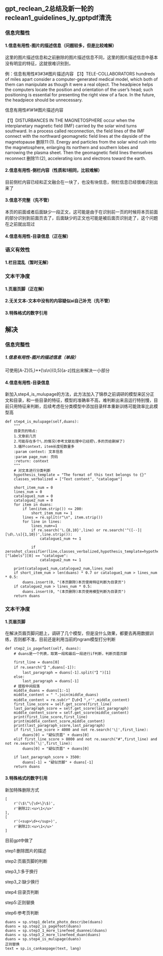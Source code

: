 ## gpt_reclean_2总结及新一轮的reclean1_guidelines_ly_gptpdf清洗

### 信息完整性

#### 1.信息有用性-图片的描述信息（问题较多，但是比较难解）

这里的图片描述信息和之前删除的图片描述信息不同，这里的图片描述信息中基本没有明显的特征，这就很难识别到，

例：信息有用性#3#3#图片描述内容
【3】TELE-COLLABORATORS hundreds of miles apart consider a computer-generated medical model, which both of them can manipulate as though it were a real object. The headpiece helps the computers locate the position and orientation of the user’s head; such positioning is essential for presenting the right view of a face. In the future,
 the headpiece should be unnecessary.

信息有用性#1#1#图片描述内容

【1】DISTURBANCES IN THE MAGNETOSPHERE occur when the interplanetary magnetic field (IMF) carried by the solar wind turns southward. In a process called reconnection, the field lines of the IMF connect with the northward geomagnetic field lines at the dayside of the magnetopause 删除11:(1). Energy and particles from the solar wind rush into the magnetosphere, enlarging its northern and southern lobes and narrowing the plasma sheet. Then the geomagnetic field lines themselves reconnect 删除11:(2), accelerating ions and electrons toward the earth.

#### 2.信息有用性-侧栏内容（性质和1相同，比较难解）

目前侧栏内容已经和正文融合在一块了，也没有块信息，侧栏信息已经很难识别出来了

#### 3.信息不完整（先不管）

本页的前面或者后面缺少一段正文，这可能是由于在识别前一页的时候将本页前面的部分识别到前面页去了，后面缺少的正文也可能是被后面页识别走了，这个问题在之前就出现过

#### 4.信息有用性-目录信息（正在解）

### 语义有效性

#### 1.栏目混乱（暂时无解）

### 文本干净度

#### 1.页眉页脚（正在解）

#### 2.无关文本-文本中没有的内容疑似ai自己补充（先不管）

#### 3.特殊格式的数字引用





## 解决

### 信息完整性

##### 1.信息有用性-图片的描述信息（单段）

可使用[A-Z]{5,}\*\*[\s\n]{0,5}[a-z]找出来解决一小部分

#### 4.信息有用性-目录信息

新加入step4_is_mulupage的方法，此方法加入了锦恭之前调研的模型来区分正文和目录，和一些目录的特征，模型的准确率不高，难判断出来且运行特别慢，目前只用特征来判断，后续考虑在分类模型中添加目录样本重新训练可能效率比此模型高

```
def step4_is_mulupage(self,duans):
    """
    目录页的特点:
    1.文章前几页
    2.可能存在多个\.的情况(参考文献处理中已经把\.多的页给删掉了)
    3.循环context，item长度短数量多
    :param context: 文本信息
    :param page_num: 页码
    :return: context
    """
    # 对文本进行分类判断
    hypothesis_template = "The format of this text belongs to {}"
    classes_verbalized = ["Text content", "catalogue"]

    short_item_num = 0
    lines_num = 0
    catalogue1_num = 0
    catalogue2_num = 0
    for item in duans:
        if len(item.strip()) <= 200:
            short_item_num += 1
        lines = re.split(r"\n", item.strip())
        for line in lines:
            lines_num+=1
            if re.search('\.{8,10}',line) or re.search('^([-·]|[\d\.\s]{1,10})',line.strip()):
                catalogue1_num += 1

            if zeroshot_classifier(line,classes_verbalized,hypothesis_template=hypothesis_template,multi_label=False)["labels"][0] == "catalogue":
                catalogue2_num += 1

    print(catalogue1_num,catalogue2_num,lines_num)
    if short_item_num > len(duans) * 0.7 or catalogue1_num > lines_num * 0.5:
        duans.insert(0, "(本页删除)本页使用特征判断为目录页")
    if catalogue2_num > lines_num * 0.5:
        duans.insert(0, "(本页删除)本页使用模型判断为目录页")
    return duans
```

### 文本干净度

#### 1.页眉页脚

在解决页眉页脚问题上，调研了几个模型，但是没什么效果，都要去再用数据训练，否则都不准，目前还是利用当前的ngram模型打分判断

```
def step2_is_pagefoot(self, duans):
    # duans是一个列表，取第一段和最后一段进行if判断，判断页眉页脚

    first_line = duans[0]
    if re.search("】",duans[-1]):
        last_paragraph = duans[-1].split("】")[1]
    else:
        last_paragraph = duans[-1]
    # 提取中间段落
    middle_duans = duans[1:-1]
    middle_content = " ".join(middle_duans)
    middle_content = re.sub(r"【\d+】",r'',middle_content)
    first_line_score = self.get_score(first_line)
    last_paragraph_score = self.get_score(last_paragraph)
    middle_content_score = self.get_score(middle_content)
    print(first_line_score,first_line)
    print(middle_content_score,middle_content)
    print(last_paragraph_score,last_paragraph)
    if first_line_score > 4000 and not re.search('\|',first_line):
        duans[0] = "疑似页眉" + duans[0]
    elif first_line_score > 8000 and not re.search("#",first_line) and not re.search('\|',first_line):
        duans[0] = "疑似页眉" + duans[0]

    if last_paragraph_score > 3500:
        duans[-1] = "疑似页脚" + duans[-1]
    return duans
```

#### 3.特殊格式的数字引用

新加特殊删除方式

```
[
    r'(\$\^\{\d+\}\$)',
    r'删除22:<u>\1</u>'
],
[
    r'(<sup>\d+</sup>)',
    r'删除23:<u>\1</u>'
]
```



目前gpt中做了

step1:删除图片的描述

step2:页眉页脚的判断

step3_1:多于换行

step3_2:缺少换行

step4:目录页判断

step5:正则替换

step6:参考页判断

```
duans = sp.step1_delete_photo_describe(duans)
duans = sp.step2_is_pagefoot(duans)
duans = sp.step3_1_more_linefeed_duannei(duans)
duans = sp.step3_2_more_linefeed_duan(duans)
duans = sp.step4_is_mulupage(duans)
正则替换
text = sp.is_cankaopage(text, lang)
```